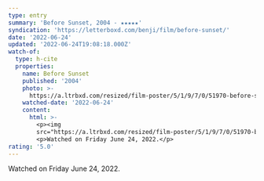 ```yaml
---
type: entry
summary: 'Before Sunset, 2004 - ★★★★★'
syndication: 'https://letterboxd.com/benji/film/before-sunset/'
date: '2022-06-24'
updated: '2022-06-24T19:08:18.000Z'
watch-of:
  type: h-cite
  properties:
    name: Before Sunset
    published: '2004'
    photo: >-
      https://a.ltrbxd.com/resized/film-poster/5/1/9/7/0/51970-before-sunset-0-600-0-900-crop.jpg?v=059bc2bbc0
    watched-date: '2022-06-24'
    content:
      html: >-
        <p><img
        src="https://a.ltrbxd.com/resized/film-poster/5/1/9/7/0/51970-before-sunset-0-600-0-900-crop.jpg?v=059bc2bbc0"/></p>
        <p>Watched on Friday June 24, 2022.</p>
rating: '5.0'
---
```

Watched on Friday June 24, 2022.
